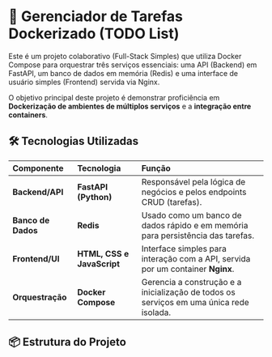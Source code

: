 # 🚀 Gerenciador de Tarefas Dockerizado (TODO List)

Este é um projeto colaborativo (Full-Stack Simples) que utiliza Docker Compose para orquestrar três serviços essenciais: uma API (Backend) em FastAPI, um banco de dados em memória (Redis) e uma interface de usuário simples (Frontend) servida via Nginx.

O objetivo principal deste projeto é demonstrar proficiência em **Dockerização de ambientes de múltiplos serviços** e a **integração entre containers**.

## 🛠️ Tecnologias Utilizadas

| Componente | Tecnologia | Função |
| :--- | :--- | :--- |
| **Backend/API** | **FastAPI (Python)** | Responsável pela lógica de negócios e pelos endpoints CRUD (tarefas). |
| **Banco de Dados** | **Redis** | Usado como um banco de dados rápido e em memória para persistência das tarefas. |
| **Frontend/UI** | **HTML, CSS e JavaScript** | Interface simples para interação com a API, servida por um container **Nginx**. |
| **Orquestração** | **Docker Compose** | Gerencia a construção e a inicialização de todos os serviços em uma única rede isolada. |

## 📦 Estrutura do Projeto